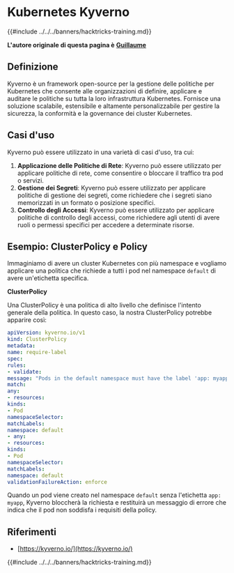 # Kubernetes Kyverno

{{#include ../../../banners/hacktricks-training.md}}

**L'autore originale di questa pagina è** [**Guillaume**](https://www.linkedin.com/in/guillaume-chapela-ab4b9a196)

## Definizione

Kyverno è un framework open-source per la gestione delle politiche per Kubernetes che consente alle organizzazioni di definire, applicare e auditare le politiche su tutta la loro infrastruttura Kubernetes. Fornisce una soluzione scalabile, estensibile e altamente personalizzabile per gestire la sicurezza, la conformità e la governance dei cluster Kubernetes.

## Casi d'uso

Kyverno può essere utilizzato in una varietà di casi d'uso, tra cui:

1. **Applicazione delle Politiche di Rete**: Kyverno può essere utilizzato per applicare politiche di rete, come consentire o bloccare il traffico tra pod o servizi.
2. **Gestione dei Segreti**: Kyverno può essere utilizzato per applicare politiche di gestione dei segreti, come richiedere che i segreti siano memorizzati in un formato o posizione specifici.
3. **Controllo degli Accessi**: Kyverno può essere utilizzato per applicare politiche di controllo degli accessi, come richiedere agli utenti di avere ruoli o permessi specifici per accedere a determinate risorse.

## **Esempio: ClusterPolicy e Policy**

Immaginiamo di avere un cluster Kubernetes con più namespace e vogliamo applicare una politica che richiede a tutti i pod nel namespace `default` di avere un'etichetta specifica.

**ClusterPolicy**

Una ClusterPolicy è una politica di alto livello che definisce l'intento generale della politica. In questo caso, la nostra ClusterPolicy potrebbe apparire così:
```yaml
apiVersion: kyverno.io/v1
kind: ClusterPolicy
metadata:
name: require-label
spec:
rules:
- validate:
message: "Pods in the default namespace must have the label 'app: myapp'"
match:
any:
- resources:
kinds:
- Pod
namespaceSelector:
matchLabels:
namespace: default
- any:
- resources:
kinds:
- Pod
namespaceSelector:
matchLabels:
namespace: default
validationFailureAction: enforce
```
Quando un pod viene creato nel namespace `default` senza l'etichetta `app: myapp`, Kyverno bloccherà la richiesta e restituirà un messaggio di errore che indica che il pod non soddisfa i requisiti della policy.

## Riferimenti

* [https://kyverno.io/](https://kyverno.io/)



{{#include ../../../banners/hacktricks-training.md}}
